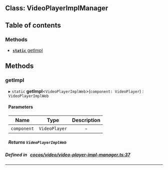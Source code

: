 
## Class: VideoPlayerImplManager





<div class="table-of-content">
<h2>Table of contents</h2>


### Methods

- [ **`static`**  getImpl](#getImpl)
</div>

## Methods

### getImpl
<div style="margin-left: 10px;">

▸ `static`  **getImpl**<`VideoPlayerImplWeb`\>(`component: VideoPlayer`) : `VideoPlayerImplWeb`




<!---->
<!--    #### Returns `VideoPlayerImplWeb` -->
<!---->

#### Parameters

| Name | Type | Description |
| :------: | :------: | :------: |
| `component` | `VideoPlayer` | - |



##### Returns `VideoPlayerImplWeb`




</div>

##### Defined in &nbsp;   [cocos/video/video-player-impl-manager.ts:37](https://github.com/cocos-creator/engine/blob/c7bf6b8a9/cocos/video/video-player-impl-manager.ts#L37)&nbsp;
___
<!---->



